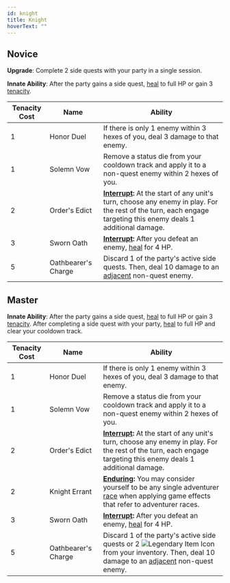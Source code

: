 ```yaml
---
id: knight
title: Knight
hoverText: ""
---
```


## Novice

**Upgrade**: Complete 2 side quests with your party in a single session.

**Innate Ability**: After the party gains a side quest, [heal](/docs/all/glossary/healing) to full HP or gain 3 [tenacity](/docs/all/glossary/tenacity).

| Tenacity Cost | Name | Ability |
|-----------|-------|-------|
| 1 | Honor Duel | If there is only 1 enemy within 3 hexes of you, deal 3 damage to that enemy. |
| 1 | Solemn Vow | Remove a status die from your cooldown track and apply it to a non-quest enemy within 2 hexes of you. |
| 2 | Order's Edict | **[Interrupt](/docs/all/glossary/interrupt):** At the start of any unit's turn, choose any enemy in play. For the rest of the turn, each engage targeting this enemy deals 1 additional damage. |
| 3 | Sworn Oath | **[Interrupt](/docs/all/glossary/interrupt):** After you defeat an enemy, [heal](/docs/all/glossary/healing) for 4 HP. |
| 5 | Oathbearer's Charge | Discard 1 of the party's active side quests. Then, deal 10 damage to an [adjacent](/docs/all/glossary/adjacent) non-quest enemy. |

## Master

**Innate Ability**: After the party gains a side quest, [heal](/docs/all/glossary/healing) to full HP or gain 3 [tenacity](/docs/all/glossary/tenacity). After completing a side quest with your party, [heal](/docs/all/glossary/healing) to full HP and clear your cooldown track.

| Tenacity Cost | Name | Ability |
|-----------|-------|-------|
| 1 | Honor Duel | If there is only 1 enemy within 3 hexes of you, deal 3 damage to that enemy. |
| 1 | Solemn Vow | Remove a status die from your cooldown track and apply it to a non-quest enemy within 2 hexes of you. |
| 2 | Order's Edict | **[Interrupt](/docs/all/glossary/interrupt):** At the start of any unit's turn, choose any enemy in play. For the rest of the turn, each engage targeting this enemy deals 1 additional damage. |
| 2 | Knight Errant | **[Enduring](/docs/all/glossary/enduring):** You may consider yourself to be any single adventurer [race](/docs/all/races/) when applying game effects that refer to adventurer races. |
| 3 | Sworn Oath | **[Interrupt](/docs/all/glossary/interrupt):** After you defeat an enemy, [heal](/docs/all/glossary/healing) for 4 HP. |
| 5 | Oathbearer's Charge | Discard 1 of the party's active side quests or 2 <img src="/icons/legendary-item.svg" alt="Legendary Item Icon" class="icon-svg" /> from your inventory. Then, deal 10 damage to an [adjacent](/docs/all/glossary/adjacent) non-quest enemy. |